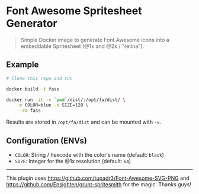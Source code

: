 # Font Awesome Spritesheet Generator

> Simple Docker image to generate Font Awesome icons into a embeddable Spritesheet (@1x and @2x / "retina").

## Example
```bash
# Clone this repo and run

docker build -t fass

docker run -it -v `pwd`/dist/:/opt/fa/dist/ \
	-e COLOR=blue -e SIZE=128 \
	--rm fass
```

Results are stored in `/opt/fa/dist` and can be mounted with `-v`.

## Configuration (ENVs)
- `COLOR`: String / hexcode with the color's name (default: `black`)
- `SIZE`: Integer for the @1x resolution (default: `64`)

-----

This plugin uses https://github.com/tupadr3/Font-Awesome-SVG-PNG and https://github.com/Ensighten/grunt-spritesmith for the magic. Thanks guys!
